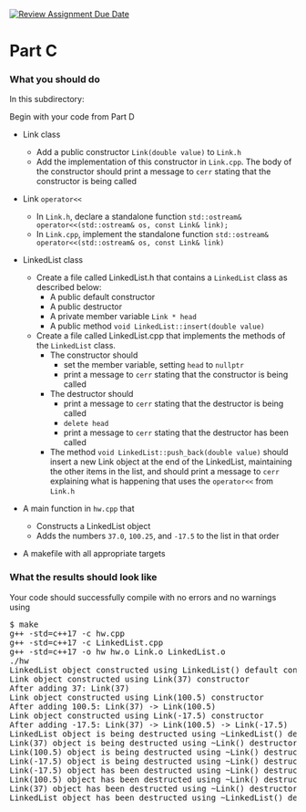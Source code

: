 [![Review Assignment Due Date](https://classroom.github.com/assets/deadline-readme-button-24ddc0f5d75046c5622901739e7c5dd533143b0c8e959d652212380cedb1ea36.svg)](https://classroom.github.com/a/xvYN83ii)
# Part C


### What you should do

In this subdirectory:

Begin with your code from Part D

* Link class
  - Add a public constructor `Link(double value)` to `Link.h`
  - Add the implementation of this constructor in `Link.cpp`. The body of the constructor should print a message to `cerr` stating that the constructor is being called

* Link `operator<<`
  - In `Link.h`, declare a standalone function `std::ostream& operator<<(std::ostream& os, const Link& link);`
  - In `Link.cpp`, implement the standalone function `std::ostream& operator<<(std::ostream& os, const Link& link)`
  

* LinkedList class
  - Create a file called LinkedList.h that contains a `LinkedList` class as described below:
    * A public default constructor
	* A public destructor
    * A private member variable `Link * head`
	* A public method `void LinkedList::insert(double value)`
  - Create a file called LinkedList.cpp that implements the methods of the `LinkedList` class.
    * The constructor should 
	  - set the member variable, setting `head` to `nullptr`
	  - print a message to `cerr` stating that the constructor is being called
	* The destructor should
      - print a message to `cerr` stating that the destructor is being called
	  - `delete head`
	  - print a message to `cerr` stating that the destructor has been called
    * The method `void LinkedList::push_back(double value)` should insert a new Link object at the end of the LinkedList, maintaining the other items in the list, and should print a message to `cerr` explaining what is happening that uses the `operator<<` from `Link.h`
	
* A main function in `hw.cpp` that
  - Constructs a LinkedList object
  - Adds the numbers `37.0`, `100.25`, and `-17.5` to the list in that order

* A makefile with all appropriate targets


### What the results should look like

Your code should successfully compile with no errors and no warnings using
<pre>$ make
g++ -std=c++17 -c hw.cpp
g++ -std=c++17 -c LinkedList.cpp
g++ -std=c++17 -o hw hw.o Link.o LinkedList.o
./hw
LinkedList object constructed using LinkedList() default constructor
Link object constructed using Link(37) constructor
After adding 37: Link(37)
Link object constructed using Link(100.5) constructor
After adding 100.5: Link(37) -> Link(100.5)
Link object constructed using Link(-17.5) constructor
After adding -17.5: Link(37) -> Link(100.5) -> Link(-17.5)
LinkedList object is being destructed using ~LinkedList() destructor
Link(37) object is being destructed using ~Link() destructor
Link(100.5) object is being destructed using ~Link() destructor
Link(-17.5) object is being destructed using ~Link() destructor
Link(-17.5) object has been destructed using ~Link() destructor
Link(100.5) object has been destructed using ~Link() destructor
Link(37) object has been destructed using ~Link() destructor
LinkedList object has been destructed using ~LinkedList() destructor
</pre>


